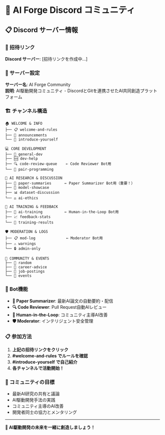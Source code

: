 # 🤖 AI Forge Discord コミュニティ

## 📋 Discord サーバー情報

### 🔗 招待リンク
**Discord サーバー**: [招待リンクを作成中...]

### 📝 サーバー設定

**サーバー名**: AI Forge Community  
**説明**: AI駆動開発コミュニティ - DiscordとGitを連携させたAI共同創造プラットフォーム

### 🏗️ チャンネル構造

```
🏠 WELCOME & INFO
├── 📋 welcome-and-rules
├── 📢 announcements  
└── 👋 introduce-yourself

💻 CORE DEVELOPMENT
├── 💬 general-dev
├── 🆘 dev-help
├── 🔍 code-review-queue    ← Code Reviewer Bot用
└── 👥 pair-programming

🧠 AI RESEARCH & DISCUSSION  
├── 📄 paper-summaries      ← Paper Summarizer Bot用（重要！）
├── 🎨 model-showcase
├── 📊 dataset-discussion
└── ⚖️ ai-ethics

🤖 AI TRAINING & FEEDBACK
├── 🧠 ai-training          ← Human-in-the-Loop Bot用
├── 📈 feedback-stats
└── 🎯 training-results

🛡️ MODERATION & LOGS
├── 📋 mod-log              ← Moderator Bot用
├── ⚠️ warnings
└── 🔒 admin-only

🎉 COMMUNITY & EVENTS
├── 💭 random
├── 💼 career-advice
├── 📢 job-postings
└── 🎪 events
```

### 🤖 Bot機能

- **📄 Paper Summarizer**: 最新AI論文の自動要約・配信
- **🔍 Code Reviewer**: Pull Request自動AIレビュー
- **🧠 Human-in-the-Loop**: コミュニティ主導AI改善
- **🛡️ Moderator**: インテリジェント安全管理

### 📋 参加方法

1. **上記の招待リンクをクリック**
2. **#welcome-and-rules でルールを確認**
3. **#introduce-yourself で自己紹介**
4. **各チャンネルで活動開始！**

### 🎯 コミュニティの目標

- 最新AI研究の共有と議論
- AI駆動開発手法の実践
- コミュニティ主導のAI改善
- 開発者同士の協力とメンタリング

---

**🚀 AI駆動開発の未来を一緒に創造しましょう！**